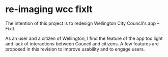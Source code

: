 # re-imaging wcc fixIt

The intention of this project is to redesign Wellington City Council's app – FixIt.

As an user and a citizen of Wellington, I find the feature of the app too light and lack of interactions between Council and citizens. A few features are proposed in this revision to improve usability and to engage users. 

